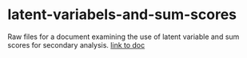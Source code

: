 # latent-variabels-and-sum-scores

Raw files for a document examining the use of latent variable and sum scores for secondary analysis. [link to doc](http://m-clark.github.io/docs/lv_sim.html)
